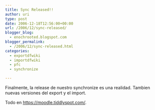 ```yaml
---
title: Sync Released!!
author: uri
type: post
date: 2006-12-18T12:56:00+00:00
url: /2006/12/sync-released/
blogger_blog:
  - enochrooted.blogspot.com
blogger_permalink:
  - /2006/12/sync-released.html
categories:
  - exportdfwiki
  - importdfwiki
  - pfc
  - synchronize

---
```

Finalmente, la release de nuestro synchronize es una realidad. Tambien nuevas versiones del export y el import.

Todo en <https://moodle.tiddlyspot.com/>.